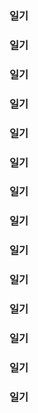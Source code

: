 ###  일기
###  일기
###  일기
###  일기
###  일기
###  일기
###  일기
###  일기
###  일기
###  일기
###  일기
###  일기
###  일기
###  일기

